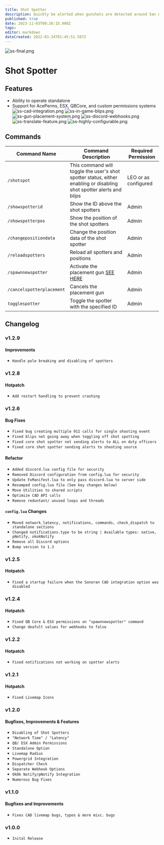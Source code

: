```yaml
---
title: Shot Spotter
description: Quickly be alerted when gunshots are detected around San Andreas
published: true
date: 2023-11-03T00:26:15.908Z
tags: 
editor: markdown
dateCreated: 2022-03-24T01:45:51.587Z
---
```


![ss-final.png](/ss-final.png)
# Shot Spotter

## Features
- Ability to operate standalone
- Support for AcePerms, ESX, QBCore, and custom permissions systems
![ss-cad-integration.png](/shot-spotter/ss-cad-integration.png)
![ss-in-game-blips.png](/shot-spotter/ss-in-game-blips.png)
![ss-gun-placement-system.png](/ss-gun-placement-system.png)
![ss-discord-webhooks.png](/shot-spotter/ss-discord-webhooks.png)
![ss-translate-feature.png](/shot-spotter/ss-translate-feature.png)
![ss-highly-configurable.png](/shot-spotter/ss-highly-configurable.png)

## Commands
| Command Name          | Command Description                                                                                                                         | Required Permission    |
|-----------------------|---------------------------------------------------------------------------------------------------------------------------------------------|------------------------|
| `/shotspot` | This command will toggle the user's shot spotter status, either enabling or disabling shot spotter alerts and blips | LEO or as configured |
| `/showspotterid` | Show the ID above the shot spotters | Admin
| `/showspotterpos` | Show the position of the shot spotters | Admin
| `/changepositiondata` | Change the position data of the shot spotter | Admin
| `/reloadspotters` | Reload all spotters and positions | Admin
| `/spawnnewspotter` | Activate the placement gun [SEE HERE](https://docs.sonoran.store/en/gun-placement) | Admin
| `/cancelspotterplacement` | Cancels the placement gun | Admin
| `togglespotter` | Toggle the spotter with the specified ID | Admin

## Changelog
### v1.2.9
#### Improvements
- `Handle pole breaking and disabling of spotters`

### v1.2.8
#### Hotpatch
- `Add restart handling to prevent crashing`

### v1.2.6
#### Bug Fixes
- `Fixed bug creating multiple 911 calls for single shooting event`
- `Fixed blips not going away when toggling off shot spotting`
- `Fixed core shot spotter not sending alerts to ALL on duty officers`
- `Fixed core shot spotter sending alerts to shooting source`
#### Refactor
- `Added discord.lua config file for security`
- `Removed Discord configuration from config.lua for security`
- `Update FxManifest.lua to only pass discord.lua to server side`
- `Revamped config.lua file (See key changes below)`
- `Move Utilities to shared scripts`
- `Optimize CAD API calls`
- `Remove reduntant/ unused loops and threads`
#### `config.lua` Changes
- `Moved network_latency, notifications, commands, check_dispatch to standalone sections`
- `Changed notifications.type to be string | Available types: native, pNotify, okokNotify`
- `Remove all Discord options`
- `Bump version to 1.3`


### v1.2.5
#### Hotpatch
- `Fixed a startup failure when the Sonoran CAD integration option was disabled`

### v1.2.4
#### Hotpatch
- `Fixed QB Core & ESX permissions on "spawnnewspotter" command`
- `Change deafult values for webhooks to false`

### v1.2.2
#### Hotpatch
- `Fixed notifications not working on spotter alerts`

### v1.2.1 
#### Hotpatch
- `Fixed Livemap Icons`

### v1.2.0
#### Bugfixes, Improvements & Features
- `Disabling of Shot Spotters`
- `"Network Time" / "Latency"`
- `QB/ ESX Admin Permissions`
- `Standalone Option`
- `Livemap Radius`
- `Powergrid Integration`
- `Dispatcher Check`
- `Separate Webhook Options`
- `OkOk Notify/pNotify Integration`
- `Numerous Bug Fixes`

### v1.1.0

#### Bugfixes and Improvements
- `Fixes CAD livemap bugs, typos & more misc. bugs`

### v1.0.0

- `Inital Release`